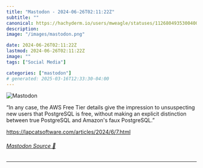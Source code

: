 ```yaml
---
title: "Mastodon - 2024-06-26T02:11:22Z"
subtitle: ""
canonical: https://hachyderm.io/users/mweagle/statuses/112680493530040041
description:
image: "/images/mastodon.png"

date: 2024-06-26T02:11:22Z
lastmod: 2024-06-26T02:11:22Z
image: ""
tags: ["Social Media"]

categories: ["mastodon"]
# generated: 2025-03-16T12:33:30-04:00
---
```

![Mastodon](/images/mastodon.png)

<p>“In any case, the AWS Free Tier details give the impression to unsuspecting new users that PostgreSQL is free, without making an explicit distinction between true PostgreSQL and Amazon&#39;s faux PostgreSQL.”</p><p><a href="https://lapcatsoftware.com/articles/2024/6/7.html" target="_blank" rel="nofollow noopener noreferrer" translate="no"><span class="invisible">https://</span><span class="ellipsis">lapcatsoftware.com/articles/20</span><span class="invisible">24/6/7.html</span></a></p>


###### [Mastodon Source 🐘](https://hachyderm.io/@mweagle/112680493530040041)

___
